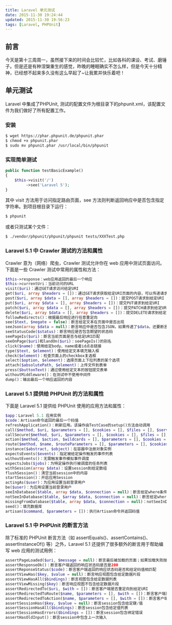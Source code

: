 ```yaml
---
title: Laravel 单元测试
date: 2015-11-30 19:24:44
updated: 2015-11-30 19:56:23
tags: [Laravel, PHPUnit]
---
```


## 前言

今天是第十三周周一，虽然接下来的时间会比较忙，比如各科的课设、考试、磨锤子。但是还是有种涅槃重生的感觉，昨晚的睡眠确实不怎么样，但是今天十分精神，已经想不起来多久没有这么早起了~让我累并快乐着吧！

<!-- more -->

## 单元测试

Laravel 中集成了PHPUnit, 测试的配置文件为根目录下的phpunit.xml，该配置文件为我们做好了所有配置工作。

### 安装

``` bash
$ wget https://phar.phpunit.de/phpunit.phar
$ chmod +x phpunit.phar
$ sudo mv phpunit.phar /usr/local/bin/phpunit
```

### 实现简单测试

``` php
public function testBasicExample()
{
    $this->visit('/')
         ->see('Laravel 5');
}
```

其中 visit 方法用于访问指定路由页面，see 方法则判断返回响应中是否包含指定字符串。到项目根目录下运行：

``` bash
$ phpunit
```

或者只测试某个文件：

``` bash
$ ./vendor/phpunit/phpunit/phpunit tests/XXXTest.php
```

### Laravel 5.1 中 Crawler 测试的方法和属性

Crawler 意为（网络）爬虫，Crawler 测试允许你在 web 应用中测试页面访问。下面是一些 Crawler 测试中常用的属性和方法：

``` php
$this->response：web应用返回的最后一个响应
$this->currentUri：当前访问的URL
visit($uri)：通过GET请求访问给定URI
get($uri, array $headers = [])：通过GET请求获取给定URI页面的内容，可以传递请求头信息（可选）
post($uri, array $data = [], array $headers = [])：提交POST请求到给定URI
put($uri, array $data = [], array $headers = [])：提交PUT请求到给定URI
patch($uri, array $data = [], array $headers = [])：提交PATCH请求到给定URI
delete($uri, array $data = [], array $headers = [])：提交DELETE请求到给定URI
followRedirects()：根据最后响应进行任意重定向
see($text, $negate = false)：断言给定文本在页面中是否出现
seeJson(array $data = null)：断言响应中是否包含JSON，如果传递了$data，还要断言包含的JSON是否与给定的匹配
seeStatusCode($status)：断言响应是否包含期望的状态码
seePageIs($uri)：断言当前页面是否与给定URI匹配
seeOnPage($uri)和landOn($uri)：seePageIs()的别名
click($name)：使用给定body、name或者id点击链接
type($text, $element)：使用给定文本填充输入框
check($element)：检查页面上的checkbox复选框
select($option, $element)：选择页面上下拉列表的某个选项
attach($absolutePath, $element)：上传文件到表单
press($buttonText)：通过使用给定文本的按钮提交表单
withoutMiddleware()：在测试中不使用中间件
dump()：输出最后一个响应返回的内容
```

### Laravel 5.1 提供给 PHPUnit 的方法和属性

下面是 Laravel 5.1 提供给 PHPUnit 使用的应用方法和属性：

``` php
$app：Laravel 5.1 应用实例
$code：Artisan命令返回的最后一个码值
refreshApplication()：刷新应用。该操作由TestCase的setup()方法自动调用
call($method, $uri, $parameters = [], $cookies = [], $files = [], $server = [], $content = null)：调用给定URI并返回响应
callSecure($method, $uri, $parameters = [], $cookies = [], $files = [], $server = [], $content = null)：调用给定HTTPS URI并返回响应
action($method, $action, $wildcards = [], $parameters = [], $cookies = [], $files = [], $server = [], $content = null)：调用控制器动作并返回响应
route($method, $name, $routeParameters = [], $parameters = [], $cookies = [], $files = [], $server = [], $content = null)：调用命名路由并返回响应
instance($abstract, $object)：在容器中注册对象实例
expectsEvents($events)：指定被给定操作触发的事件列表
withoutEvents()：无需触发事件模拟事件调度
expectsJobs($jobs)：为特定操作执行被调度的任务列表
withSession(array $data)：设置session到给定数组
flushSession()：清空当前session中的内容
startSession()：开启应用Session
actingAs($user)：为应用设置当前登录用户
be($user)：为应用设置当前登录用户
seeInDatabase($table, array $data, $connection = null)：断言给定where条件在数据库中存在
notSeeInDatabase($table, $array $data, $connection = null)：断言给定where条件在数据库中不存在
missingFromDatabase($table, array $data, $connection = null)：notSeeInDatabase()的别名
seed()：填充数据库
artisan($command, $parameters = [])：执行Artisan命令并返回码值
```

### Laravel 5.1 中 PHPUnit 的断言方法

除了标准的 PHPUnit 断言方法（如 assertEquals()、assertContains()、assertInstanceOf() 等）之外，Laravel 5.1 还提供了很多额外的断言用于帮助编写 web 应用的测试用例：

``` php
assertPageLoaded($uri, $message = null)：断言最后被加载的页面；如果加载失败抛出异常：$uri/$message
assertResponseOk()：断言客户端返回的响应状态码是否是200
assertReponseStatus($code)：断言客户端返回的响应状态码是否和给定码值相匹配
assertViewHas($key, $value = null)：断言响应视图包含给定数据片段
assertViewHasAll($bindings)：断言视图包含给定数据列表
assertViewMissing($key)：断言响应视图不包含给定数据片段
assertRedirectedTo($uri, $with = [])：断言客户端是否重定向到给定URI
assertRedirectedToRoute($name, $parameters = [], $with = [])：断言客户端是否重定向到给定路由
assertRedirectedToAction($name, $parameters = [], $with = [])：断言客户端是否重定向到给定动作
assertSessionHas($key, $value = null)：断言session包含给定键/值
assertSessionHasAll($bindings)：断言session包含给定值列表
assertSessionHasErrors($bindings = [])：断言session包含绑定错误
assertHasOldInput()：断言session中包含上一次输入
```